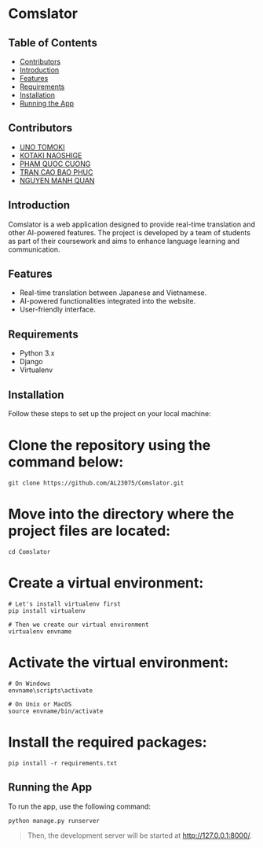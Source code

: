 # Comslator


## Table of Contents

- [Contributors](#contributors)
- [Introduction](#introduction)
- [Features](#features)
- [Requirements](#requirements)
- [Installation](#installation)
- [Running the App](#running-the-app)


## Contributors

- [UNO TOMOKI](https://github.com/AL23075)
- [KOTAKI NAOSHIGE]()
- [PHAM QUOC CUONG](https://github.com/cuonggpham)
- [TRAN CAO BAO PHUC](https://github.com/Phuctran11)
- [NGUYEN MANH QUAN](https://github.com/Kuan-niisan)

## Introduction

Comslator is a web application designed to provide real-time translation and other AI-powered features. The project is developed by a team of students as part of their coursework and aims to enhance language learning and communication.

## Features

- Real-time translation between Japanese and Vietnamese.
- AI-powered functionalities integrated into the website.
- User-friendly interface.

## Requirements

- Python 3.x
- Django
- Virtualenv

## Installation

Follow these steps to set up the project on your local machine:

# Clone the repository using the command below:

    
    git clone https://github.com/AL23075/Comslator.git
    

# Move into the directory where the project files are located:

    
    cd Comslator
    

# Create a virtual environment:

    
    # Let's install virtualenv first
    pip install virtualenv

    # Then we create our virtual environment
    virtualenv envname
    

# Activate the virtual environment:

    
    # On Windows
    envname\scripts\activate

    # On Unix or MacOS
    source envname/bin/activate
    

# Install the required packages:

    
    pip install -r requirements.txt
   

## Running the App


  To run the app, use the following command:


    python manage.py runserver

> Then, the development server will be started at http://127.0.0.1:8000/.


